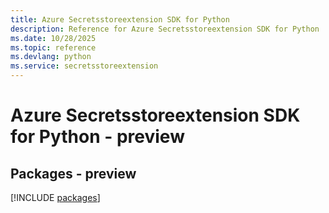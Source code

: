 ```yaml
---
title: Azure Secretsstoreextension SDK for Python
description: Reference for Azure Secretsstoreextension SDK for Python
ms.date: 10/28/2025
ms.topic: reference
ms.devlang: python
ms.service: secretsstoreextension
---
```

# Azure Secretsstoreextension SDK for Python - preview
## Packages - preview
[!INCLUDE [packages](secretsstoreextension-index.md)]